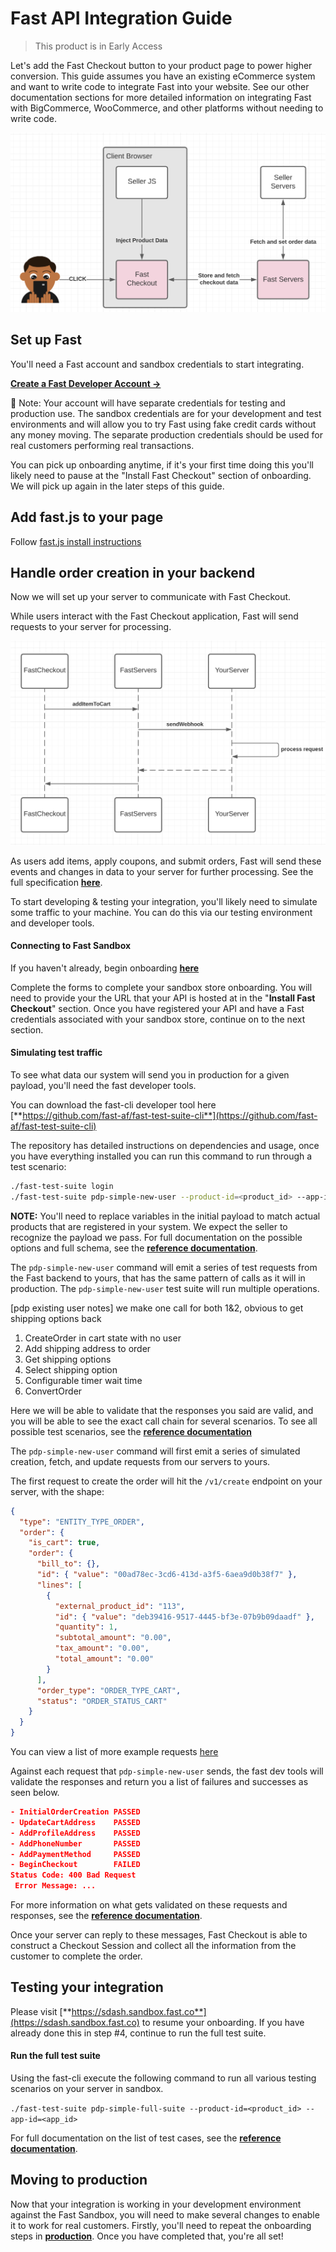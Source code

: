 # Fast API Integration Guide

> This product is in Early Access

Let's add the Fast Checkout button to your product page to power higher conversion. This guide assumes you have an existing eCommerce system and want to write code to integrate Fast into your website. See our other documentation sections for more detailed information on integrating Fast with BigCommerce, WooCommerce, and other platforms without needing to write code.

![Interacting with Fast Checkout](images/fast-api/overview.png)

## Set up Fast

You'll need a Fast account and sandbox credentials to start integrating.

[**Create a Fast Developer Account →**](https://sdash.sandbox.fast.co/)

🚨 Note: Your account will have separate credentials for testing and production use. The sandbox credentials are for your development and test environments and will allow you to try Fast using fake credit cards without any money moving. The separate production credentials should be used for real customers performing real transactions.

You can pick up onboarding anytime, if it's your first time doing this you'll likely need to pause at the "Install Fast Checkout" section of onboarding. We will pick up again in the later steps of this guide.

## Add fast.js to your page

Follow [fast.js install instructions](fast-api-fastjs)

## Handle order creation in your backend

Now we will set up your server to communicate with Fast Checkout.

While users interact with the Fast Checkout application, Fast will send requests to your server for processing.

![Handle order creation in the backend](images/fast-api/handle-order-creation.png)

As users add items, apply coupons, and submit orders, Fast will send these events and changes in data to your server for further processing. See the full specification [**here**](https://www.fast.co/docs/order/order/).

To start developing & testing your integration, you'll likely need to simulate some traffic to your machine. You can do this via our testing environment and developer tools.

#### Connecting to Fast Sandbox

If you haven't already, begin onboarding [**here**](https://sandbox.sdash.fast.co)

Complete the forms to complete your sandbox store onboarding. You will need to provide your the URL that your API is hosted at in the "**Install Fast Checkout**" section. Once you have registered your API and have a Fast credentials associated with your sandbox store, continue on to the next section.

#### Simulating test traffic

To see what data our system will send you in production for a given payload, you'll need the fast developer tools.

You can download the fast-cli developer tool here [**https://github.com/fast-af/fast-test-suite-cli**](https://github.com/fast-af/fast-test-suite-cli)

The repository has detailed instructions on dependencies and usage, once you have everything installed you can run this command to run through a test scenario:

```bash
./fast-test-suite login
./fast-test-suite pdp-simple-new-user --product-id=<product_id> --app-id=<app_id>
```

**NOTE:** You'll need to replace variables in the initial payload to match actual products that are registered in your system. We expect the seller to recognize the payload we pass. For full documentation on the possible options and full schema, see the [**reference documentation**](https://www.fast.co/docs/order/order/).

The `pdp-simple-new-user` command will emit a series of test requests from the Fast backend to yours, that has the same pattern of calls as it will in production. The `pdp-simple-new-user` test suite will run multiple operations.

[pdp existing user notes] we make one call for both 1&2, obvious to get shipping options back

1. CreateOrder in cart state with no user
2. Add shipping address to order
3. Get shipping options
4. Select shipping option
5. Configurable timer wait time
6. ConvertOrder

Here we will be able to validate that the responses you said are valid, and you will be able to see the exact call chain for several scenarios. To see all possible test scenarios, see the [**reference documentation**](https://www.fast.co/docs/order/order/)

The `pdp-simple-new-user` command will first emit a series of simulated creation, fetch, and update requests from our servers to yours.

The first request to create the order will hit the `/v1/create` endpoint on your server, with the shape:

```json
{
  "type": "ENTITY_TYPE_ORDER",
  "order": {
    "is_cart": true,
    "order": {
      "bill_to": {},
      "id": { "value": "00ad78ec-3cd6-413d-a3f5-6aea9d0b38f7" },
      "lines": [
        {
          "external_product_id": "113",
          "id": { "value": "deb39416-9517-4445-bf3e-07b9b09daadf" },
          "quantity": 1,
          "subtotal_amount": "0.00",
          "tax_amount": "0.00",
          "total_amount": "0.00"
        }
      ],
      "order_type": "ORDER_TYPE_CART",
      "status": "ORDER_STATUS_CART"
    }
  }
}
```

You can view a list of more example requests [here](https://github.com/fast-af/di-reference-implementation/blob/main/EXAMPLES.md)

Against each request that `pdp-simple-new-user` sends, the fast dev tools will validate the responses and return you a list of failures and successes as seen below.

```json
- InitialOrderCreation PASSED
- UpdateCartAddress    PASSED
- AddProfileAddress    PASSED
- AddPhoneNumber       PASSED
- AddPaymentMethod     PASSED
- BeginCheckout        FAILED
Status Code: 400 Bad Request
 Error Message: ...
```

For more information on what gets validated on these requests and responses, see the [**reference documentation**](https://www.fast.co/docs/order/order/).

Once your server can reply to these messages, Fast Checkout is able to construct a Checkout Session and collect all the information from the customer to complete the order.

## Testing your integration

Please visit [**https://sdash.sandbox.fast.co**](https://sdash.sandbox.fast.co) to resume your onboarding. If you have already done this in step #4, continue to run the full test suite.

#### Run the full test suite

Using the fast-cli execute the following command to run all various testing scenarios on your server in sandbox.

`./fast-test-suite pdp-simple-full-suite --product-id=<product_id> --app-id=<app_id>`

For full documentation on the list of test cases, see the [**reference documentation**](https://www.fast.co/docs/order/order/).

## Moving to production

Now that your integration is working in your development environment against the Fast Sandbox, you will need to make several changes to enable it to work for real customers. Firstly, you'll need to repeat the onboarding steps in [**production**](https://sdash.fast.co). Once you have completed that, you're all set!
